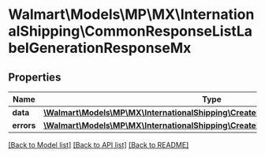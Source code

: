 # Walmart\Models\MP\MX\InternationalShipping\CommonResponseListLabelGenerationResponseMx

## Properties

Name | Type | Description | Notes
------------ | ------------- | ------------- | -------------
**data** | [**\Walmart\Models\MP\MX\InternationalShipping\CreateLabel200ResponseData[]**](CreateLabel200ResponseData.md) | data | [optional]
**errors** | [**\Walmart\Models\MP\MX\InternationalShipping\CreateLabel200ResponseErrorsInner[]**](CreateLabel200ResponseErrorsInner.md) | errors | [optional]


[[Back to Model list]](./) [[Back to API list]](../../../../../README.md#supported-apis) [[Back to README]](../../../../../README.md)
